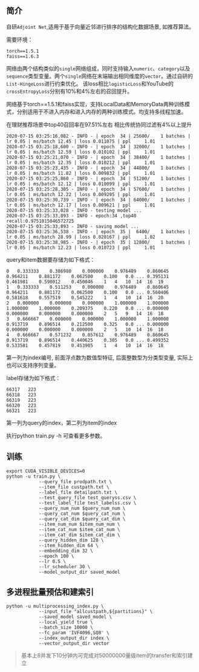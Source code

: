 ## 简介

自研`Adjoint Net`,适用于基于向量近邻进行排序的结构化数据场景, 如推荐算法。

需要环境：
```
torch==1.5.1
faiss==1.6.3
```

网络由两个结构类似的`single`网络组成，同时支持输入`numeric`、`category`以及`sequence`类型变量。两个`single`网络在末端输出相同维度的`vector`。通过自研的`List-HingeLoss`进行约束优化。
该loss相比`logisticLoss`和YouTube的`crossEntropyLoss`分别有10%和4%左右的召回提升。

网络基于torch==1.5.1和faiss实现，支持LocalData和MemoryData两种训练模式，分别适用于不进入内存和进入内存的两种训练模式。均支持多线程加速。

在理财推荐场景中top40召回率在97.51%左右 相比传统协同过滤有4%以上提升

```
2020-07-15 03:25:16,082 - INFO - | epoch  34 | 25600/    1 batches | lr 0.05 | ms/batch 12.45 | loss 0.011075 | ppl     1.01
2020-07-15 03:25:18,600 - INFO - | epoch  34 | 32000/    1 batches | lr 0.05 | ms/batch 12.59 | loss 0.010102 | ppl     1.01
2020-07-15 03:25:21,070 - INFO - | epoch  34 | 38400/    1 batches | lr 0.05 | ms/batch 12.35 | loss 0.010212 | ppl     1.01
2020-07-15 03:25:23,435 - INFO - | epoch  34 | 44800/    1 batches | lr 0.05 | ms/batch 11.82 | loss 0.009832 | ppl     1.01
2020-07-15 03:25:25,860 - INFO - | epoch  34 | 51200/    1 batches | lr 0.05 | ms/batch 12.12 | loss 0.010099 | ppl     1.01
2020-07-15 03:25:28,305 - INFO - | epoch  34 | 57600/    1 batches | lr 0.05 | ms/batch 12.22 | loss 0.009295 | ppl     1.01
2020-07-15 03:25:30,739 - INFO - | epoch  34 | 64000/    1 batches | lr 0.05 | ms/batch 12.17 | loss 0.009621 | ppl     1.01
2020-07-15 03:25:33,028 - INFO - testing model ...
2020-07-15 03:25:33,893 - INFO - epoch:34 ,top40 recall:0.9751015046572725
2020-07-15 03:25:33,893 - INFO - saving model ...
2020-07-15 03:25:36,538 - INFO - | epoch  35 |  6400/    1 batches | lr 0.05 | ms/batch 28.99 | loss 0.020167 | ppl     1.02
2020-07-15 03:25:38,985 - INFO - | epoch  35 | 12800/    1 batches | lr 0.05 | ms/batch 12.23 | loss 0.010723 | ppl     1.01
```

query和item数据要存储为如下格式：

```
0	0.333333	0.386980	0.000000	0.976489	0.860645	0.964211	0.881172	0.062500	0.100	0.0	...	0.395131	0.461981	0.598012	0.450046	1	4	10	14	16	19
1	0.333333	0.511253	0.000000	0.976489	0.860645	0.964211	0.881172	0.062500	0.100	0.0	...	0.560406	0.581618	0.557519	0.545222	1	4	10	14	16	20
2	0.000000	0.000000	0.000000	1.000000	1.000000	1.000000	1.000000	0.209375	0.220	0.0	...	0.000000	0.000000	0.000000	0.000000	2	5	9	14	16	18
3	0.666667	0.000000	0.000000	1.000000	1.000000	0.913719	0.896514	0.212500	0.325	0.0	...	0.000000	0.000000	0.000000	0.000000	2	5	10	14	16	18
4	0.666667	0.571232	0.057612	0.976489	0.860645	0.913719	0.896514	0.440625	0.305	0.0	...	0.499352	0.533581	0.457819	0.453905	1	4	10	14	16	18
```

第一列为index编号, 前面浮点数为数值型特征, 后面整数型为分类型变量, 实际上也可以支持序列变量。

label存储为如下格式：
```
66317	223
66318	223
66319	223
66320	223
66321	223
```

第一列为query的index，第二列为item的index

执行python train.py -h 可查看更多参数。


## 训练

```
export CUDA_VISIBLE_DEVICES=0
python -u train.py \
            --query_file prodpath.txt \
            --item_file custpath.txt \
            --label_file detailpath.txt \
            --test_query_file test_queryss.csv \
            --test_label_file test_labelss.csv \
            --query_num_num $query_num_num \
            --query_cat_num $query_cat_num \
            --query_cat_dim $query_cat_dim \
            --item_num_num $item_num_num \
            --item_cat_num $item_cat_num \
            --item_cat_dim $item_cat_dim \
            --query_hidden_dim 128 \
            --item_hidden_dim 64 \
            --embedding_dim 32 \
            --epoch 100 \
            --lr 0.5 \
            --lr_scheduler 30 \
            --model_output_dir saved_model
```

## 多进程批量预估和建索引

```
python -u multiprocessing_index.py \
            --input_file "allcustpath,${partitions}" \
            --saved_model saved_model \
            --local_yield true \
            --batch_size 10000 \
            --fc_param 'IVF4096,SQ8' \
            --index_output_dir index \
            --vector_output_dir vector
```
> 基本上8并发下10分钟内可完成对50000000量级item的transfer和索引建立
